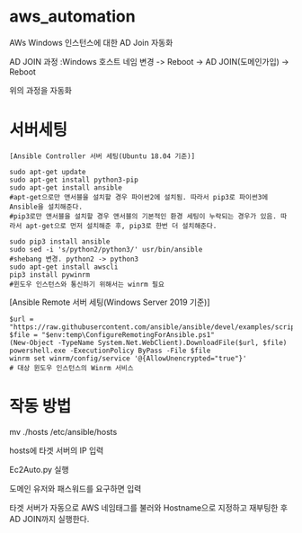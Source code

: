 # aws_automation
AWs Windows 인스턴스에 대한 AD Join 자동화

AD JOIN 과정
:Windows 호스트 네임 변경 -> Reboot -> AD JOIN(도메인가입) -> Reboot

위의 과정을 자동화

# 서버세팅
```
[Ansible Controller 서버 세팅(Ubuntu 18.04 기준)]

sudo apt-get update
sudo apt-get install python3-pip
sudo apt-get install ansible
#apt-get으로만 앤서블을 설치할 경우 파이썬2에 설치됨. 따라서 pip3로 파이썬3에 Ansible을 설치해준다.
#pip3로만 앤서블을 설치할 경우 앤서블의 기본적인 환경 세팅이 누락되는 경우가 있음. 따라서 apt-get으로 먼저 설치해준 후, pip3로 한번 더 설치해준다.

sudo pip3 install ansible
sudo sed -i 's/python2/python3/' usr/bin/ansible
#shebang 변경. python2 -> python3
sudo apt-get install awscli
pip3 install pywinrm
#윈도우 인스턴스와 통신하기 위해서는 winrm 필요
```
[Ansible Remote 서버 세팅(Windows Server 2019 기준)]
```
$url = "https://raw.githubusercontent.com/ansible/ansible/devel/examples/scripts/ConfigureRemotingForAnsible.ps1"
$file = "$env:temp\ConfigureRemotingForAnsible.ps1"
(New-Object -TypeName System.Net.WebClient).DownloadFile($url, $file)
powershell.exe -ExecutionPolicy ByPass -File $file
winrm set winrm/config/service '@{AllowUnencrypted="true"}'
# 대상 윈도우 인스턴스의 Winrm 서비스 
```
# 작동 방법

mv ./hosts /etc/ansible/hosts

hosts에 타겟 서버의 IP 입력

Ec2Auto.py 실행

도메인 유저와 패스워드를 요구하면 입력

타겟 서버가 자동으로 AWS 네임태그를 불러와 Hostname으로 지정하고 재부팅한 후 AD JOIN까지 실행한다.
